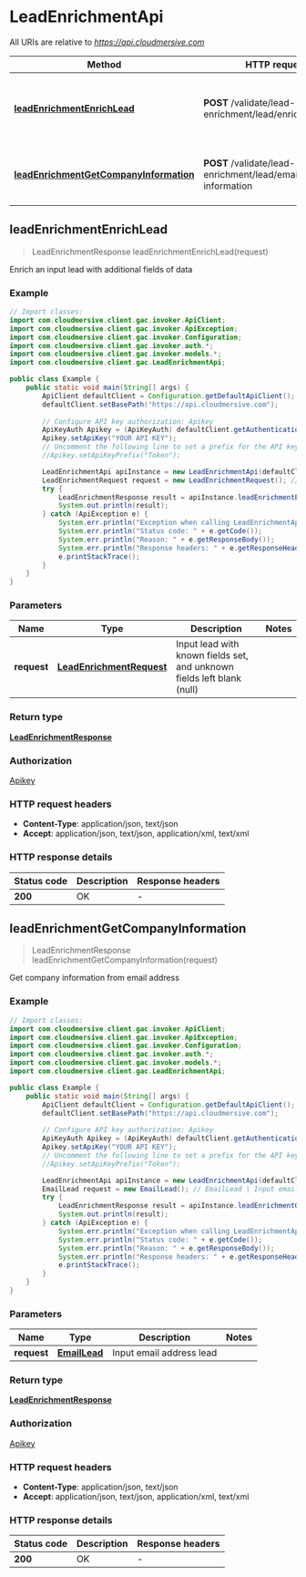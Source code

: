 # LeadEnrichmentApi

All URIs are relative to *https://api.cloudmersive.com*

| Method | HTTP request | Description |
|------------- | ------------- | -------------|
| [**leadEnrichmentEnrichLead**](LeadEnrichmentApi.md#leadEnrichmentEnrichLead) | **POST** /validate/lead-enrichment/lead/enrich | Enrich an input lead with additional fields of data |
| [**leadEnrichmentGetCompanyInformation**](LeadEnrichmentApi.md#leadEnrichmentGetCompanyInformation) | **POST** /validate/lead-enrichment/lead/email/company-information | Get company information from email address |



## leadEnrichmentEnrichLead

> LeadEnrichmentResponse leadEnrichmentEnrichLead(request)

Enrich an input lead with additional fields of data

### Example

```java
// Import classes:
import com.cloudmersive.client.gac.invoker.ApiClient;
import com.cloudmersive.client.gac.invoker.ApiException;
import com.cloudmersive.client.gac.invoker.Configuration;
import com.cloudmersive.client.gac.invoker.auth.*;
import com.cloudmersive.client.gac.invoker.models.*;
import com.cloudmersive.client.gac.LeadEnrichmentApi;

public class Example {
    public static void main(String[] args) {
        ApiClient defaultClient = Configuration.getDefaultApiClient();
        defaultClient.setBasePath("https://api.cloudmersive.com");
        
        // Configure API key authorization: Apikey
        ApiKeyAuth Apikey = (ApiKeyAuth) defaultClient.getAuthentication("Apikey");
        Apikey.setApiKey("YOUR API KEY");
        // Uncomment the following line to set a prefix for the API key, e.g. "Token" (defaults to null)
        //Apikey.setApiKeyPrefix("Token");

        LeadEnrichmentApi apiInstance = new LeadEnrichmentApi(defaultClient);
        LeadEnrichmentRequest request = new LeadEnrichmentRequest(); // LeadEnrichmentRequest | Input lead with known fields set, and unknown fields left blank (null)
        try {
            LeadEnrichmentResponse result = apiInstance.leadEnrichmentEnrichLead(request);
            System.out.println(result);
        } catch (ApiException e) {
            System.err.println("Exception when calling LeadEnrichmentApi#leadEnrichmentEnrichLead");
            System.err.println("Status code: " + e.getCode());
            System.err.println("Reason: " + e.getResponseBody());
            System.err.println("Response headers: " + e.getResponseHeaders());
            e.printStackTrace();
        }
    }
}
```

### Parameters


| Name | Type | Description  | Notes |
|------------- | ------------- | ------------- | -------------|
| **request** | [**LeadEnrichmentRequest**](LeadEnrichmentRequest.md)| Input lead with known fields set, and unknown fields left blank (null) | |

### Return type

[**LeadEnrichmentResponse**](LeadEnrichmentResponse.md)

### Authorization

[Apikey](../README.md#Apikey)

### HTTP request headers

- **Content-Type**: application/json, text/json
- **Accept**: application/json, text/json, application/xml, text/xml


### HTTP response details
| Status code | Description | Response headers |
|-------------|-------------|------------------|
| **200** | OK |  -  |


## leadEnrichmentGetCompanyInformation

> LeadEnrichmentResponse leadEnrichmentGetCompanyInformation(request)

Get company information from email address

### Example

```java
// Import classes:
import com.cloudmersive.client.gac.invoker.ApiClient;
import com.cloudmersive.client.gac.invoker.ApiException;
import com.cloudmersive.client.gac.invoker.Configuration;
import com.cloudmersive.client.gac.invoker.auth.*;
import com.cloudmersive.client.gac.invoker.models.*;
import com.cloudmersive.client.gac.LeadEnrichmentApi;

public class Example {
    public static void main(String[] args) {
        ApiClient defaultClient = Configuration.getDefaultApiClient();
        defaultClient.setBasePath("https://api.cloudmersive.com");
        
        // Configure API key authorization: Apikey
        ApiKeyAuth Apikey = (ApiKeyAuth) defaultClient.getAuthentication("Apikey");
        Apikey.setApiKey("YOUR API KEY");
        // Uncomment the following line to set a prefix for the API key, e.g. "Token" (defaults to null)
        //Apikey.setApiKeyPrefix("Token");

        LeadEnrichmentApi apiInstance = new LeadEnrichmentApi(defaultClient);
        EmailLead request = new EmailLead(); // EmailLead | Input email address lead
        try {
            LeadEnrichmentResponse result = apiInstance.leadEnrichmentGetCompanyInformation(request);
            System.out.println(result);
        } catch (ApiException e) {
            System.err.println("Exception when calling LeadEnrichmentApi#leadEnrichmentGetCompanyInformation");
            System.err.println("Status code: " + e.getCode());
            System.err.println("Reason: " + e.getResponseBody());
            System.err.println("Response headers: " + e.getResponseHeaders());
            e.printStackTrace();
        }
    }
}
```

### Parameters


| Name | Type | Description  | Notes |
|------------- | ------------- | ------------- | -------------|
| **request** | [**EmailLead**](EmailLead.md)| Input email address lead | |

### Return type

[**LeadEnrichmentResponse**](LeadEnrichmentResponse.md)

### Authorization

[Apikey](../README.md#Apikey)

### HTTP request headers

- **Content-Type**: application/json, text/json
- **Accept**: application/json, text/json, application/xml, text/xml


### HTTP response details
| Status code | Description | Response headers |
|-------------|-------------|------------------|
| **200** | OK |  -  |

